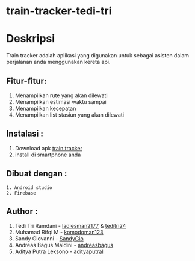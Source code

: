 # train-tracker-tedi-tri

# Deskripsi

Train tracker adalah aplikasi yang digunakan untuk sebagai asisten dalam perjalanan anda menggunakan kereta api.

## Fitur-fitur:

1. Menampilkan rute yang akan dilewati 
2. Menampilkan estimasi waktu sampai
3. Menampilkan kecepatan 
4. Menampilkan list stasiun yang akan dilewati

## Instalasi : 
1. Download apk [train tracker](https://github.com/ProIfUNPAR/train-tracker-tedi-tri/blob/master/Train-TrackerV1.1.apk)
2. install di smartphone anda

## Dibuat dengan :
```
1. Android studio
2. Firebase
```

## Author :
1. Tedi Tri Ramdani - [ladiesman2177](https://github.com/ladiesman2177) & [teditri24](https://github.com/teditri24)
2. Muhamad Rifqi M - [komodoman123](https://github.com/komodoman123)
3. Sandy Giovanni - [SandyGio](https://github.com/SandyGio)
4. Andreas Bagus Maldini - [andreasbagus](https://github.com/andreasbagus)
5. Aditya Putra Leksono - [adityaputral](https://github.com/adityaputral)
